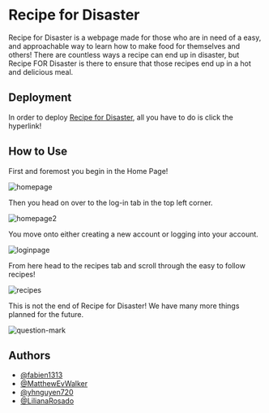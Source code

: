 
# Recipe for Disaster

Recipe for Disaster is a webpage made for those who are in need of a easy, and approachable way to learn how to make food for themselves and others! There are countless ways a recipe can end up in disaster, but Recipe FOR Disaster is there to ensure that those recipes end up in a hot and delicious meal. 


## Deployment

In order to deploy [Recipe for Disaster](https://recipe-for-disaster.herokuapp.com/ "Recipe for Disaster Homepage"), all you have to do is click the hyperlink!


## How to Use

First and foremost you begin in the Home Page!

![homepage](https://user-images.githubusercontent.com/115516854/219538074-6f6b9557-6345-435b-b7bc-34ec06a72f12.jpg)


Then you head on over to the log-in tab in the top left corner.

![homepage2](https://user-images.githubusercontent.com/115516854/219538569-93a9251b-8e80-4c38-b39b-38bec7378f10.jpg)

You move onto either creating a new account or logging into your account. 

![loginpage](https://user-images.githubusercontent.com/115516854/219538537-4608869c-4e23-440b-b31d-e42d69d9f69f.jpg)


From here head to the recipes tab and scroll through the easy to follow recipes!

![recipes](https://user-images.githubusercontent.com/115516854/219538696-be5b8ed9-e5a0-4ab0-ab85-fb32eaf67900.jpg)


This is not the end of Recipe for Disaster! We have many more things planned for the future.

![question-mark](https://user-images.githubusercontent.com/115516854/219538828-8227038d-6e34-42b6-976d-89250dc793bd.jpg)
 
## Authors

- [@fabien1313](https://github.com/fabien1313)
- [@MatthewEvWalker](https://github.com/MatthewEvWalker)
- [@yhnguyen720](https://github.com/yhnguyen720)
- [@LilianaRosado](https://github.com/LilianaRosado)

